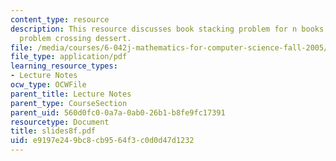 ```yaml
---
content_type: resource
description: This resource discusses book stacking problem for n books and a team
  problem crossing dessert.
file: /media/courses/6-042j-mathematics-for-computer-science-fall-2005/e9197e249bc8cb9564f3c0d0d47d1232_slides8f.pdf
file_type: application/pdf
learning_resource_types:
- Lecture Notes
ocw_type: OCWFile
parent_title: Lecture Notes
parent_type: CourseSection
parent_uid: 560d0fc0-0a7a-0ab0-26b1-b8fe9fc17391
resourcetype: Document
title: slides8f.pdf
uid: e9197e24-9bc8-cb95-64f3-c0d0d47d1232
---
```

